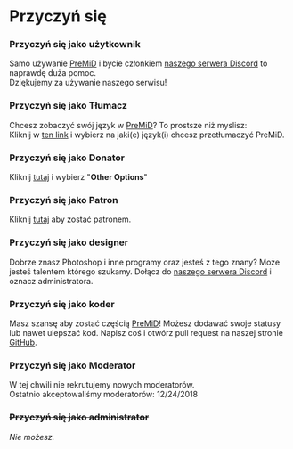 # Przyczyń się

### Przyczyń się jako użytkownik

Samo używanie [PreMiD](https://premid.app/) i bycie członkiem [naszego serwera Discord](https://discordapp.com/invite/WvfVZ8T) to naprawdę duża pomoc.  
Dziękujemy za używanie naszego serwisu!

### Przyczyń się jako Tłumacz

Chcesz zobaczyć swój język w [PreMiD](https://premid.app/)? To prostsze niż myslisz:  
Kliknij w [ten link](https://www.transifex.com/PreMiD/public/) i wybierz na jaki\(e\) język\(i\) chcesz przetłumaczyć PreMiD.

### Przyczyń się jako Donator

Kliknij [tutaj](https://github.com/PreMiD/PreMiD) i wybierz "**Other Options**"

### Przyczyń się jako Patron

Kliknij [tutaj](https://www.patreon.com/Timeraa) aby zostać patronem.

### Przyczyń się jako designer

Dobrze znasz Photoshop i inne programy oraz jesteś z tego znany? Może jesteś talentem którego szukamy. Dołącz do [naszego serwera Discord](https://discordapp.com/invite/WvfVZ8T) i oznacz administratora.

### Przyczyń się jako koder

Masz szansę aby zostać częścią [PreMiD](https://premid.app/)! Możesz dodawać swoje statusy lub nawet ulepszać kod. Napisz coś i otwórz pull request na naszej stronie [GitHub](https://github.com/PreMiD/PreMiD).

### Przyczyń się jako Moderator

W tej chwili nie rekrutujemy nowych moderatorów.  
Ostatnio akceptowaliśmy moderatorów: 12/24/2018

### ~~Przyczyń się jako administrator~~

_Nie możesz._

